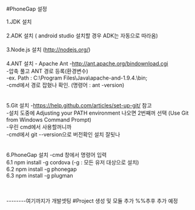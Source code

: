 #PhoneGap 설정

1.JDK 설치
<br><br>2.ADK 설치 ( android studio 설치할 경우 ADK는 자동으로 따라옴)
<br><br>3.Node.js 설치 (http://nodejs.org/)
<br><br>4.ANT 설치 - Apache Ant
 -http://ant.apache.org/bindownload.cgi<br>
 -압축 풀고 ANT 경로 등록(환경변수)<br>
 -ex. Path : C:\Program Files\Java\apache-and-1.9.4.\bin;<br>
 -cmd에서 경로 잡혔나 확인. (명령어 : ant -version)<br>
<br><br>5.Git 설치
 -https://help.github.com/articles/set-up-git/ 참고<br>
 -설치 도중에 Adjusting your PATH environment 나오면 2번째꺼 선택 (Use Git from Windows Command Prompt)<br>
 -우린 cmd에서 사용할꺼니까<br>
 -cmd에서 git --version으로 버전확인 설치 잘됫나<br>
<br><br>6.PhoneGap 설치
-cmd 창에서 명령어 입력<br>
6.1 npm install -g cordova (-g : 모든 유저 대상으로 설치)<br>
6.2 npm install -g phonegap<br>
6.3 npm install -g plugman<br>

<br><br>--------여기까지가 개발셋팅
#Project 생성 및 모듈 추가
%%추후 추가 예정
